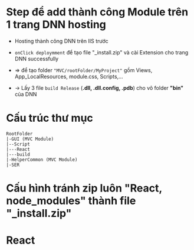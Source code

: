 # Step để add thành công Module trên 1 trang DNN hosting
* Hosting thành công DNN trên IIS trước

* `onClick deploymment` để tạo file "_install.zip" và cài Extension cho trang DNN successfully
* => để tạo folder `"MVC/rootFolder/MyProject"` gồm Views, App_LocalResources, module.css, Scripts,...

* -> Lấy 3 file `build Release` (**.dll, .dll.config, .pdb**) cho vô folder **"bin"** của DNN

# Cấu trúc thư mục
```
RootFolder
|-GUI (MVC Module)
|--Script
|---React
|---build
|-HelperCommon (MVC Module)
|-SER
```

# Cấu hình tránh zip luôn "React, node_modules" thành file "_install.zip"
<ItemGroup>     
    <InstallInclude Include="**\*.ascx" Exclude="packages\**" />
    <InstallInclude Include="**\*.asmx" Exclude="packages\**" />
    <InstallInclude Include="**\*.css" Exclude="packages\**" />
    <InstallInclude Include="**\*.html" Exclude="packages\**" />
    <InstallInclude Include="**\*.cshtml" Exclude="packages\**" />
    <InstallInclude Include="**\*.htm" Exclude="packages\**" />
    <InstallInclude Include="**\*.resx" Exclude="packages\**" />
    <InstallInclude Include="**\*.aspx" Exclude="packages\**" />
    <InstallInclude Include="**\*.js" Exclude="packages\**" />
    <InstallInclude Include="**\*.html" Exclude="packages\**;**\Scripts\React\**" />
    <InstallInclude Include="**\*.txt"  Exclude="**\obj\**;**\_ReSharper*\**;packages\**;**\.git\**;" />
    <InstallInclude Include="**\images\**" Exclude="packages\**" />
    <InstallInclude Include="**\*.css" Exclude="packages\**;**\Scripts\React\**" />
    <InstallInclude Include="**\*.js" Exclude="packages\**;**\Scripts\React\**" />
    <InstallInclude Include="**\*.ts" Exclude="packages\**;**\Scripts\React\**" />
    <InstallInclude Include="**\*.txt"  Exclude="**\obj\**;**\_ReSharper*\**;packages\**;**\.git\**;**\Scripts\React\**" />
    <InstallInclude Include="**\images\**" Exclude="packages\**;**\Scripts\React\**" />
</ItemGroup>

# React 